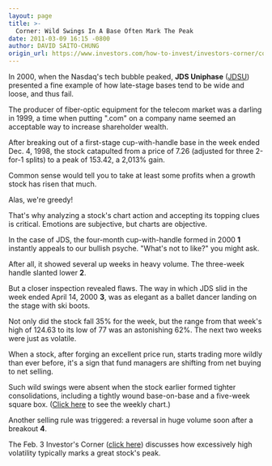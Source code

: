 ```yaml
---
layout: page
title: >-
  Corner: Wild Swings In A Base Often Mark The Peak
date: 2011-03-09 16:15 -0800
author: DAVID SAITO-CHUNG
origin_url: https://www.investors.com/how-to-invest/investors-corner/corner-wild-swings-in-a-base-often-mark-the-peak/
---
```


In 2000, when the Nasdaq's tech bubble peaked, **JDS Uniphase** ([JDSU](https://research.investors.com/quote.aspx?symbol=JDSU)) presented a fine example of how late-stage bases tend to be wide and loose, and thus fail.

The producer of fiber-optic equipment for the telecom market was a darling in 1999, a time when putting ".com" on a company name seemed an acceptable way to increase shareholder wealth.

After breaking out of a first-stage cup-with-handle base in the week ended Dec. 4, 1998, the stock catapulted from a price of 7.26 (adjusted for three 2-for-1 splits) to a peak of 153.42, a 2,013% gain.

Common sense would tell you to take at least some profits when a growth stock has risen that much.

Alas, we're greedy!

That's why analyzing a stock's chart action and accepting its topping clues is critical. Emotions are subjective, but charts are objective.

In the case of JDS, the four-month cup-with-handle formed in 2000 **1** instantly appeals to our bullish psyche. "What's not to like?" you might ask.

After all, it showed several up weeks in heavy volume. The three-week handle slanted lower **2**.

But a closer inspection revealed flaws. The way in which JDS slid in the week ended April 14, 2000 **3**, was as elegant as a ballet dancer landing on the stage with ski boots.

Not only did the stock fall 35% for the week, but the range from that week's high of 124.63 to its low of 77 was an astonishing 62%. The next two weeks were just as volatile.

When a stock, after forging an excellent price run, starts trading more wildly than ever before, it's a sign that fund managers are shifting from net buying to net selling.

Such wild swings were absent when the stock earlier formed tighter consolidations, including a tightly wound base-on-base and a five-week square box. ([Click here](/NewsAndAnalysis/PhotoPopup.aspx?path=WEBcor0310.jpg&docId=565413) to see the weekly chart.)

Another selling rule was triggered: a reversal in huge volume soon after a breakout **4**.

The Feb. 3 Investor's Corner ([click here](/NewsAndAnalysis/Article/561794/201102021755/Sell-Rule-No-22-Rising-Volatility-Can-Mark-The-Peak.aspx)) discusses how excessively high volatility typically marks a great stock's peak.
